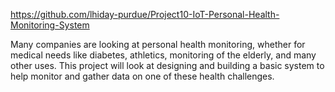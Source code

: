 https://github.com/lhiday-purdue/Project10-IoT-Personal-Health-Monitoring-System

Many companies are looking at personal health monitoring, whether for medical needs like diabetes, athletics, monitoring of the elderly, and many other uses. This project will look at designing and building a basic system to help monitor and gather data on one of these health challenges.
